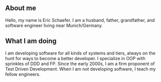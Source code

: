 ## About me

Hello, my name is Eric Schaefer. I am a husband, father, grandfather, and software engineer living near Munich/Germany.

## What I am doing

I am developing software for all kinds of systems and tiers, always on the hunt for ways to become a better developer. I specialize in OOP with sprinkles of DDD and FP. Since the early 2000s, I am a firm proponent of Test Driven Development. When I am not developing software, I teach my fellow engineers.


<!--[![Eric's github stats](https://github-readme-stats.vercel.app/api?username=ericschaefer)](https://github.com/anuraghazra/github-readme-stats)-->

<!--
**ericschaefer/ericschaefer** is a ✨ _special_ ✨ repository because its `README.md` (this file) appears on your GitHub profile.

Here are some ideas to get you started:

- 🔭 I’m currently working on ...
- 🌱 I’m currently learning ...
- 👯 I’m looking to collaborate on ...
- 🤔 I’m looking for help with ...
- 💬 Ask me about ...
- 📫 How to reach me: ...
- 😄 Pronouns: ...
- ⚡ Fun fact: ...
-->
